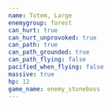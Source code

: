 ```yaml
---
name: Totem, Large
enemygroup: forest
can_hurt: true
can_hurt_unprovoked: true
can_path: true
can_path_grounded: true
can_path_flying: false
pacified_when_flying: false
massive: true
hp: 12
game_name: enemy_stoneboss
---
```

